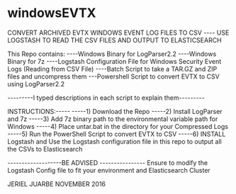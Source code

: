 # windowsEVTX
CONVERT ARCHIVED EVTX WINDOWS EVENT LOG FILES TO CSV ----
USE LOGSTASH TO READ THE CSV FILES AND OUTPUT TO ELASTICSEARCH

This Repo contains:
  ----Windows Binary for LogParser2.2
  ----Windows Binary for 7z
  ----Logstash Configuration File for Windows Security Event Logs (Reading from CSV File)
  ----Batch Script to take a TAR.GZ and ZIP files and uncompress them
  ---Powershell Script to convert EVTX to CSV using LogParser2.2

---------I typed descriptions in each script to explain them---------  


INSTRUCTIONS:-----
-----1) Download the Repo
-----2) Install LogParser and 7z
-----3) Add 7z binary path to the environmental variable path for Windows
-----4) Place untar.bat in the directory for your Compressed Logs
-----5) Run the PowerShell Script to convert EVTX to CSV
-----6) INSTALL Logstash and Use the Logstash configuration file in this repo to output all the CSVs to Elasticsearch

-------------------BE ADVISED ---------------- Ensure to modify the Logstash Config file to fit your environment and Elasticsearch Cluster


JERIEL JUARBE
NOVEMBER 2016

